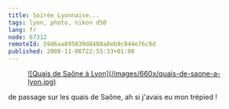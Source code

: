 ```yaml
---
title: Soirée Lyonnaise...
tags: lyon, photo, nikon d50
lang: fr
node: 67312
remoteId: 59d6aa895039d8408a8eb9c044e76c9d
published: 2008-11-06T22:55:33+01:00
---
```

<figure class="object-center"><a href="/images/quais-de-saone-a-lyon.jpg">![Quais de Saône à Lyon](/images/660x/quais-de-saone-a-lyon.jpg)
</a></figure>


de passage sur les quais de Saône, ah si j'avais eu mon trépied !

